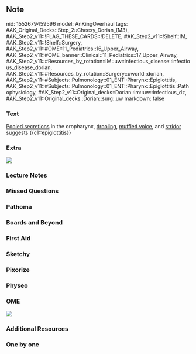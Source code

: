 ## Note
nid: 1552679459596
model: AnKingOverhaul
tags: #AK_Original_Decks::Step_2::Cheesy_Dorian_(M3), #AK_Step2_v11::!FLAG_THESE_CARDS::!DELETE, #AK_Step2_v11::!Shelf::IM, #AK_Step2_v11::!Shelf::Surgery, #AK_Step2_v11::#OME::11_Pediatrics::16_Upper_Airway, #AK_Step2_v11::#OME_banner::Clinical::11_Pediatrics::17_Upper_Airway, #AK_Step2_v11::#Resources_by_rotation::IM::uw::infectious_disease::infectious_disease_dorian, #AK_Step2_v11::#Resources_by_rotation::Surgery::uworld::dorian, #AK_Step2_v11::#Subjects::Pulmonology::01_ENT::Pharynx::Epiglottitis, #AK_Step2_v11::#Subjects::Pulmonology::01_ENT::Pharynx::Epiglottitis::Pathophysiology, #AK_Step2_v11::Original_decks::Dorian::im::uw::infectious_dz, #AK_Step2_v11::Original_decks::Dorian::surg::uw
markdown: false

### Text
<u>Pooled secretions</u> in the oropharynx, <u>drooling</u>,
<u>muffled voice</u>, and <u>stridor</u> suggests
{{c1::epiglottitis}}

### Extra
<div>
  <i><img src=
  "Screen%20Shot%202017-01-21%20at%208.21.21%20PM.jpg"></i>
</div>

### Lecture Notes


### Missed Questions


### Pathoma


### Boards and Beyond


### First Aid


### Sketchy


### Pixorize


### Physeo


### OME
<div class="ome-widget">
  <a href=
  "https://onlinemeded.org/spa/pediatrics/upper-airway/acquire?ref=anki">
  <img src="_OME_AnkiFlashcards_Lesson_5.png"></a>
</div>

### Additional Resources


### One by one

